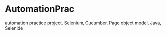 # AutomationPrac
automation practice project. Selenium, Cucumber, Page object model, Java, Selenide
